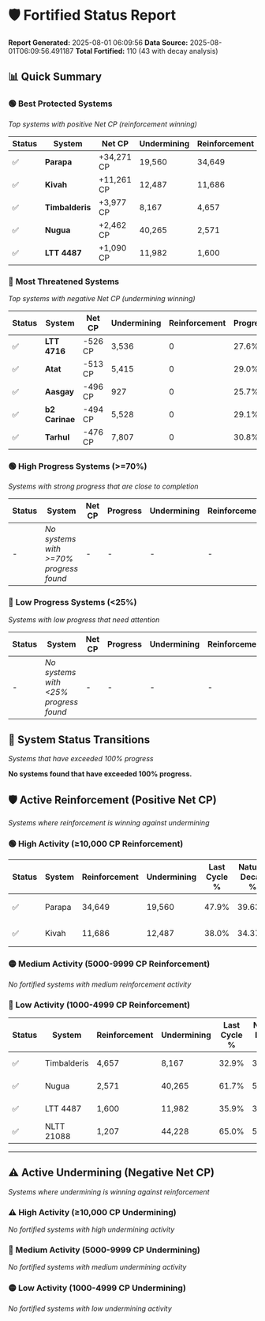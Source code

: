 # 🛡️ Fortified Status Report

**Report Generated:** 2025-08-01 06:09:56
**Data Source:** 2025-08-01T06:09:56.491187
**Total Fortified:** 110 (43 with decay analysis)

## 📊 Quick Summary

### 🟢 **Best Protected Systems**
*Top systems with positive Net CP (reinforcement winning)*

| Status | System | Net CP | Undermining | Reinforcement | Progress |
|--------|--------|--------|-------------|---------------|----------|
| ✅ | **Parapa** | +34,271 CP | 19,560 | 34,649 | 44.9% |
| ✅ | **Kivah** | +11,261 CP | 12,487 | 11,686 | 36.1% |
| ✅ | **Timbalderis** | +3,977 CP | 8,167 | 4,657 | 31.6% |
| ✅ | **Nugua** | +2,462 CP | 40,265 | 2,571 | 55.5% |
| ✅ | **LTT 4487** | +1,090 CP | 11,982 | 1,600 | 34.1% |

### 🔴 **Most Threatened Systems**
*Top systems with negative Net CP (undermining winning)*

| Status | System | Net CP | Undermining | Reinforcement | Progress |
|--------|--------|--------|-------------|---------------|----------|
| ✅ | **LTT 4716** | -526 CP | 3,536 | 0 | 27.6% |
| ✅ | **Atat** | -513 CP | 5,415 | 0 | 29.0% |
| ✅ | **Aasgay** | -496 CP | 927 | 0 | 25.7% |
| ✅ | **b2 Carinae** | -494 CP | 5,528 | 0 | 29.1% |
| ✅ | **Tarhul** | -476 CP | 7,807 | 0 | 30.8% |

### 🟢 **High Progress Systems (>=70%)**
*Systems with strong progress that are close to completion*

| Status | System | Net CP | Progress | Undermining | Reinforcement |
|--------|--------|--------|----------|-------------|---------------|
| - | *No systems with >=70% progress found* | - | - | - | - |

### 🔴 **Low Progress Systems (<25%)**
*Systems with low progress that need attention*

| Status | System | Net CP | Progress | Undermining | Reinforcement |
|--------|--------|--------|----------|-------------|---------------|
| - | *No systems with <25% progress found* | - | - | - | - |
## 🔄 System Status Transitions
*Systems that have exceeded 100% progress*

**No systems found that have exceeded 100% progress.**

## 🛡️ Active Reinforcement (Positive Net CP)
*Systems where reinforcement is winning against undermining*

### 🟢 High Activity (≥10,000 CP Reinforcement)

| Status | System | Reinforcement | Undermining | Last Cycle % | Natural Decay % | Current Progress % | Current CP | Net CP | Activity |
|--------|--------|---------------|-------------|--------------|-----------------|-------------------|------------|--------|----------|
| ✅ | Parapa | 34,649 | 19,560 | 47.9% | 39.63% | 44.9% | 291,850 | +34,271 | 🟢 High Reinforcement |
| ✅ | Kivah | 11,686 | 12,487 | 38.0% | 34.37% | 36.1% | 234,650 | +11,261 | 🟢 High Reinforcement |

### 🟡 Medium Activity (5000-9999 CP Reinforcement)

*No fortified systems with medium reinforcement activity*

### 🔴 Low Activity (1000-4999 CP Reinforcement)

| Status | System | Reinforcement | Undermining | Last Cycle % | Natural Decay % | Current Progress % | Current CP | Net CP | Activity |
|--------|--------|---------------|-------------|--------------|-----------------|-------------------|------------|--------|----------|
| ✅ | Timbalderis | 4,657 | 8,167 | 32.9% | 30.99% | 31.6% | 205,400 | +3,977 | 🔵 Low Reinforcement |
| ✅ | Nugua | 2,571 | 40,265 | 61.7% | 55.12% | 55.5% | 360,750 | +2,462 | 🔵 Low Reinforcement |
| ✅ | LTT 4487 | 1,600 | 11,982 | 35.9% | 33.93% | 34.1% | 221,650 | +1,090 | 🔵 Low Reinforcement |
| ✅ | NLTT 21088 | 1,207 | 44,228 | 65.0% | 58.03% | 58.2% | 378,300 | +1,078 | 🔵 Low Reinforcement |


---

## ⚠️ Active Undermining (Negative Net CP)
*Systems where undermining is winning against reinforcement*

### ⚠️ High Activity (≥10,000 CP Undermining)

*No fortified systems with high undermining activity*

### 🔶 Medium Activity (5000-9999 CP Undermining)

*No fortified systems with medium undermining activity*

### 🟡 Low Activity (1000-4999 CP Undermining)

*No fortified systems with low undermining activity*

